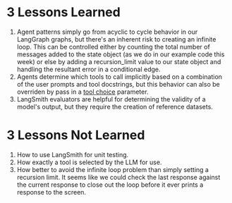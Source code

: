 # 3 Lessons Learned

1. Agent patterns simply go from acyclic to cycle behavior in our LangGraph graphs, but there's an inherent risk to creating an infinite loop. This can be controlled either by counting the total number of messages added to the state object (as we do in our example code this week) or else by adding a recursion_limit value to our state object and handling the resultant error in a conditional edge.
2. Agents determine which tools to call implicitly based on a combination of the user prompts and tool docstrings, but this behavior can also be overriden by pass in a [tool choice](https://python.langchain.com/docs/how_to/tool_choice/) parameter.
3. LangSmith evaluators are helpful for determining the validity of a model's output, but they require the creation of reference datasets.

# 3 Lessons Not Learned

1. How to use LangSmith for unit testing.
2. How exactly a tool is selected by the LLM for use.
3. How better to avoid the infinite loop problem than simply setting a recursion limit. It seems like we could check the last response against the current response to close out the loop before it ever prints a response to the screen.